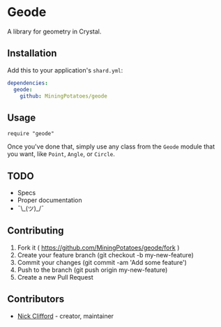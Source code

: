 # Geode

A library for geometry in Crystal.

## Installation

Add this to your application's `shard.yml`:

```yaml
dependencies:
  geode:
    github: MiningPotatoes/geode
```

## Usage

```crystal
require "geode"
```

Once you've done that, simply use any class from the `Geode` module that you want, like `Point`, `Angle`, or `Circle`.

## TODO

- Specs
- Proper documentation
- &#175;\\\_(&#12484;)_/&#175; 

## Contributing

1. Fork it ( https://github.com/MiningPotatoes/geode/fork )
2. Create your feature branch (git checkout -b my-new-feature)
3. Commit your changes (git commit -am 'Add some feature')
4. Push to the branch (git push origin my-new-feature)
5. Create a new Pull Request

## Contributors

- [Nick Clifford](https://github.com/MiningPotatoes)  - creator, maintainer
